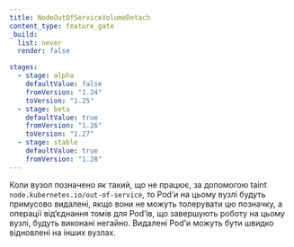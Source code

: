 ```yaml
---
title: NodeOutOfServiceVolumeDetach
content_type: feature_gate
_build:
  list: never
  render: false

stages:
  - stage: alpha 
    defaultValue: false
    fromVersion: "1.24"
    toVersion: "1.25"
  - stage: beta
    defaultValue: true
    fromVersion: "1.26"  
    toVersion: "1.27" 
  - stage: stable
    defaultValue: true
    fromVersion: "1.28"  
---
```

Коли вузол позначено як такий, що не працює, за допомогою taint `node.kubernetes.io/out-of-service`, то Podʼи на цьому вузлі будуть примусово видалені, якщо вони не можуть толерувати цю позначку, а операції відʼєднання томів для Podʼів, що завершують роботу на цьому вузлі, будуть виконані негайно. Видалені Podʼи можуть бути швидко відновлені на інших вузлах.

